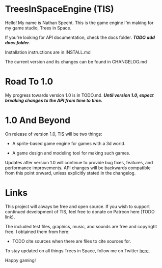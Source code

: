 # TreesInSpaceEngine (TIS)

Hello! 
My name is Nathan Specht. 
This is the game engine I'm making for my game studio, Trees in Space.

If you're looking for API documentation, check the docs folder. ***TODO add docs folder.***

Installation instructions are in INSTALL.md

The current version and its changes can be found in CHANGELOG.md

# Road To 1.0

My progress towards version 1.0 is in TODO.md. 
***Until version 1.0, expect breaking changes to the API from time to time.***

# 1.0 And Beyond

On release of version 1.0, TIS will be two things:

- A sprite-based game engine for games with a 3d world.

- A game design and modeling tool for making such games.

Updates after version 1.0 will continue to provide bug fixes, features, and performance improvements. 
API changes will be backwards compatible from this point onward, unless explicitly stated in the changelog.

# Links

This project will always be free and open source.
If you wish to support continued development of TIS, feel free to donate on Patreon here (TODO link).

The included test files, graphics, music, and sounds are free and copyright free.
I obtained them from here:

- TODO cite sources when there are files to cite sources for.

To stay updated on all things Trees in Space, follow me on Twitter [here](https://twitter.com/Trees_In_Space).

Happy gaming!
